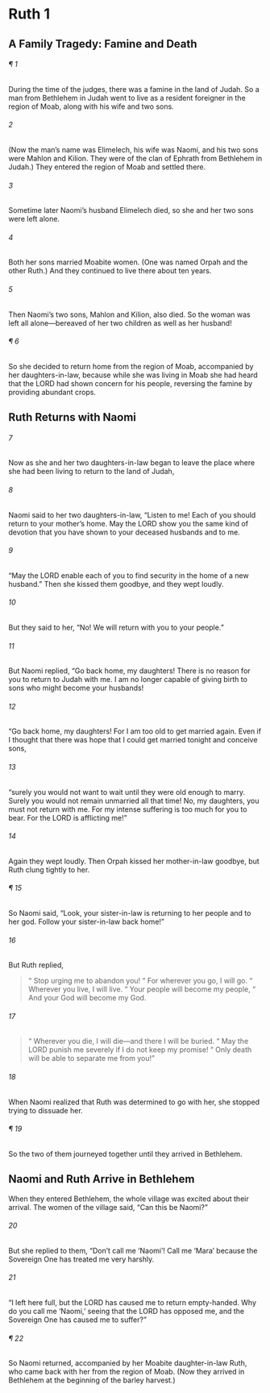 # Ruth 1
## A Family Tragedy: Famine and Death
###### ¶ 1
During the time of the judges, there was a famine in the land of Judah. So a man from Bethlehem in Judah went to live as a resident foreigner in the region of Moab, along with his wife and two sons.
###### 2
(Now the man’s name was Elimelech, his wife was Naomi, and his two sons were Mahlon and Kilion. They were of the clan of Ephrath from Bethlehem in Judah.) They entered the region of Moab and settled there.
###### 3
Sometime later Naomi’s husband Elimelech died, so she and her two sons were left alone.
###### 4
Both her sons married Moabite women. (One was named Orpah and the other Ruth.) And they continued to live there about ten years.
###### 5
Then Naomi’s two sons, Mahlon and Kilion, also died. So the woman was left all alone—bereaved of her two children as well as her husband!
###### ¶ 6
So she decided to return home from the region of Moab, accompanied by her daughters-in-law, because while she was living in Moab she had heard that the LORD had shown concern for his people, reversing the famine by providing abundant crops.
## Ruth Returns with Naomi
###### 7
Now as she and her two daughters-in-law began to leave the place where she had been living to return to the land of Judah,
###### 8
Naomi said to her two daughters-in-law, “Listen to me! Each of you should return to your mother’s home. May the LORD show you the same kind of devotion that you have shown to your deceased husbands and to me.
###### 9
“May the LORD enable each of you to find security in the home of a new husband.” Then she kissed them goodbye, and they wept loudly.
###### 10
But they said to her, “No! We will return with you to your people.”
###### 11
But Naomi replied, “Go back home, my daughters! There is no reason for you to return to Judah with me. I am no longer capable of giving birth to sons who might become your husbands!
###### 12
“Go back home, my daughters! For I am too old to get married again. Even if I thought that there was hope that I could get married tonight and conceive sons,
###### 13
“surely you would not want to wait until they were old enough to marry. Surely you would not remain unmarried all that time! No, my daughters, you must not return with me. For my intense suffering is too much for you to bear. For the LORD is afflicting me!”
###### 14
Again they wept loudly. Then Orpah kissed her mother-in-law goodbye, but Ruth clung tightly to her.
###### ¶ 15
So Naomi said, “Look, your sister-in-law is returning to her people and to her god. Follow your sister-in-law back home!”
###### 16
But Ruth replied,
>  “ Stop urging me to abandon you!
>  “ For wherever you go, I will go.
>  “ Wherever you live, I will live.
>  “ Your people will become my people,
>  “ And your God will become my God.
###### 17
>  “ Wherever you die, I will die—and there I will be buried.
>  “ May the LORD punish me severely if I do not keep my promise!
>  “ Only death will be able to separate me from you!”
###### 18
When Naomi realized that Ruth was determined to go with her, she stopped trying to dissuade her.
###### ¶ 19
So the two of them journeyed together until they arrived in Bethlehem.
## Naomi and Ruth Arrive in Bethlehem
When they entered Bethlehem, the whole village was excited about their arrival. The women of the village said, “Can this be Naomi?”
###### 20
But she replied to them, “Don’t call me ‘Naomi’! Call me ‘Mara’ because the Sovereign One has treated me very harshly.
###### 21
“I left here full, but the LORD has caused me to return empty-handed. Why do you call me ‘Naomi,’ seeing that the LORD has opposed me, and the Sovereign One has caused me to suffer?”
###### ¶ 22
So Naomi returned, accompanied by her Moabite daughter-in-law Ruth, who came back with her from the region of Moab. (Now they arrived in Bethlehem at the beginning of the barley harvest.)
